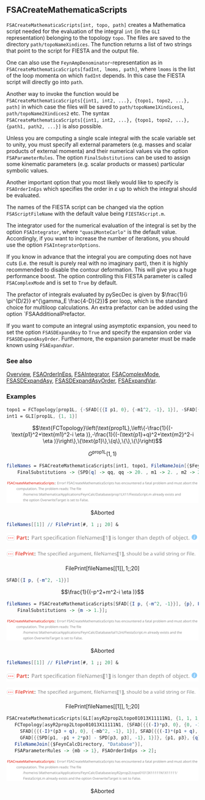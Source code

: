 ## FSACreateMathematicaScripts

`FSACreateMathematicaScripts[int, topo, path]` creates a Mathematica script needed for the evaluation of the integral `int` (in the `GLI` representation) belonging to the topology `topo`. The files are saved to the directory `path/topoNameXindices`. The function returns a list of two strings that point to the script for FIESTA and the output file.

One can also use the `FeynAmpDenominator`-representation as in `FSACreateMathematicaScripts[fadInt, lmoms, path]`, where `lmoms` is the list of the loop momenta on which `fadInt` depends. In this case the FIESTA script will directly go into `path`.

Another way to invoke the function would be `FSACreateMathematicaScripts[{int1, int2, ...}, {topo1, topo2, ...}, path]` in which case the files will be saved to `path/topoName1Xindices1`, `path/topoName2Xindices2` etc. The syntax `FSACreateMathematicaScripts[{int1, int2, ...}, {topo1, topo2, ...}, {path1, path2, ...}]` is also possible.

Unless you are computing a single scale integral with the scale variable set to unity, you must specify all external parameters (e.g. masses and scalar products of external momenta) and their numerical values via the option `FSAParameterRules`.  The option `FinalSubstitutions` can be used to assign some kinematic parameters (e.g. scalar products or masses) particular symbolic values.

Another important option that you most likely would like to specify is `FSAOrderInEps` which specifies the order in $\varepsilon$ up to which the integral should be evaluated.

The names of the FIESTA script can be changed via the option `FSAScriptFileName` with the default value being `FIESTAScript.m`.

The integrator used for the numerical evaluation of the integral is set by the option `FSAIntegrator`, where `"quasiMonteCarlo"` is the default value. Accordingly, if you want to increase the number of iterations, you should use the option `FSAIntegratorOptions`.

If you know in advance that the integral you are computing does not have cuts (i.e. the result is purely real with no imaginary part), then it is highly recommended to disable the contour deformation. This will give you a huge performance boost. The option controlling this FIESTA parameter is called `FSAComplexMode` and is set to `True` by default.

The prefactor of integrals evaluated by pySecDec is given by  $\frac{1}{i \pi^{D/2}} e^{\gamma_E \frac{4-D}{2}}$ per loop, which is the standard choice for multiloop calculations. An extra prefactor can be added using the option `FSAAdditionalPrefactor.

If you want to compute an integral using asymptotic expansion, you need to set the option `FSASDExpandAsy` to `True` and specify the expansion order via `FSASDExpandAsyOrder`. Furthermore, the expansion parameter must be made known using `FSAExpandVar`.

### See also

[Overview](Extra/FeynHelpers.md), [FSAOrderInEps](FSAOrderInEps.md), [FSAIntegrator](FSAIntegrator.md), [FSAComplexMode](FSAComplexMode.md), [FSASDExpandAsy](FSASDExpandAsy.md), [FSASDExpandAsyOrder](FSASDExpandAsyOrder.md), [FSAExpandVar](FSAExpandVar.md).

### Examples

```mathematica
topo1 = FCTopology[prop1L, {-SFAD[{{I p1, 0}, {-m1^2, -1}, 1}], -SFAD[{{I (p1 + q), 0}, {-m2^2, -1}, 1}]}, {p1}, {q}, {}, {}]
int1 = GLI[prop1L, {1, 1}]
```

$$\text{FCTopology}\left(\text{prop1L},\left\{-\frac{1}{(-\text{p1}^2+\text{m1}^2-i \eta )},-\frac{1}{(-(\text{p1}+q)^2+\text{m2}^2-i \eta )}\right\},\{\text{p1}\},\{q\},\{\},\{\}\right)$$

$$G^{\text{prop1L}}(1,1)$$

```mathematica
fileNames = FSACreateMathematicaScripts[int1, topo1, FileNameJoin[{$FeynCalcDirectory, "Database"}], 
    FinalSubstitutions -> {SPD[q] -> qq, qq -> 20. , m1 -> 2. , m2 -> 2.}];
```

![1eo5wsq2ojuzs](img/1eo5wsq2ojuzs.svg)

$$\text{\$Aborted}$$

```mathematica
fileNames[[1]] // FilePrint[#, 1 ;; 20] &
```

![0atqy5p84j6p9](img/0atqy5p84j6p9.svg)

![0rcz2tphdg2rt](img/0rcz2tphdg2rt.svg)

$$\text{FilePrint}[\text{fileNames}[[1]],1\text{;;}20]$$

```mathematica
SFAD[{I p, {-m^2, -1}}]
```

$$\frac{1}{(-p^2+m^2-i \eta )}$$

```mathematica
fileNames = FSACreateMathematicaScripts[SFAD[{I p, {-m^2, -1}}], {p}, FileNameJoin[{$FeynCalcDirectory, "Database", "tal1LInt"}], 
    FinalSubstitutions -> {m -> 1.}];
```

![1rzhy3960bfmw](img/1rzhy3960bfmw.svg)

$$\text{\$Aborted}$$

```mathematica
fileNames[[1]] // FilePrint[#, 1 ;; 20] &
```

![04volbxbplnim](img/04volbxbplnim.svg)

![1u3kvusck6g4t](img/1u3kvusck6g4t.svg)

$$\text{FilePrint}[\text{fileNames}[[1]],1\text{;;}20]$$

```mathematica
FSACreateMathematicaScripts[GLI[asyR2prop2Ltopo01013X11111N1, {1, 1, 1, 1, 1}], 
   FCTopology[asyR2prop2Ltopo01013X11111N1, {SFAD[{{(-I)*p3, 0}, {0, -1}, 1}], SFAD[{{(-I)*p1, 0}, {0, -1}, 1}], 
     SFAD[{{(-I)*(p3 + q), 0}, {-mb^2, -1}, 1}], SFAD[{{(-I)*(p1 + q), 0}, {-mb^2, -1}, 1}], 
     GFAD[{{SPD[p1, -p1 + 2*p3] - SPD[p3, p3], -1}, 1}]}, {p1, p3}, {q}, {SPD[q, q] -> mb^2}, {}], 
   FileNameJoin[{$FeynCalcDirectory, "Database"}], 
   FSAParameterRules -> {mb -> 1}, FSAOrderInEps -> 2];
```

![0ufeuds32147o](img/0ufeuds32147o.svg)

$$\text{\$Aborted}$$